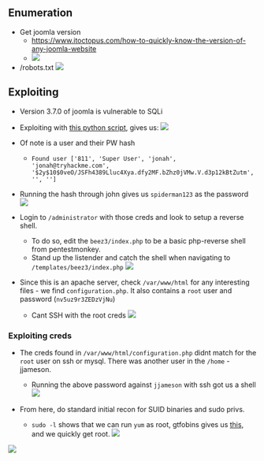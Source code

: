 ## Enumeration
* Get joomla version
	* https://www.itoctopus.com/how-to-quickly-know-the-version-of-any-joomla-website
	* ![](Pasted%20image%2020220111200947.png)
* /robots.txt
![](Pasted%20image%2020220111195609.png)




## Exploiting

* Version 3.7.0 of joomla is vulnerable to SQLi
* Exploiting with [this python script](https://github.com/stefanlucas/Exploit-Joomla), gives us:
![](Pasted%20image%2020220111204634.png)

* Of note is a user and their PW hash
	* `Found user ['811', 'Super User', 'jonah', 'jonah@tryhackme.com', '$2y$10$0veO/JSFh4389Lluc4Xya.dfy2MF.bZhz0jVMw.V.d3p12kBtZutm', '', '']`
* Running the hash through john gives us `spiderman123` as the password
![](Pasted%20image%2020220111205945.png)

* Login to `/administrator` with those creds and look to setup a reverse shell.
	* To do so, edit the `beez3/index.php` to be a basic php-reverse shell from pentestmonkey.
	* Stand up the listender and catch the shell when navigating to `/templates/beez3/index.php`
![](Pasted%20image%2020220111211302.png)

* Since this is an apache server, check `/var/www/html` for any interesting files - we find `configuration.php`. It also contains a `root` user and password (`nv5uz9r3ZEDzVjNu`)
	* Cant SSH with the root creds
![](Pasted%20image%2020220111211858.png)

### Exploiting creds

* The creds found in `/var/www/html/configuration.php` didnt match for the `root` user on ssh or mysql. There was another user in the `/home` - jjameson.
	* Running the above password against `jjameson` with ssh got us a shell
	![](Pasted%20image%2020220111212517.png)

* From here, do standard initial recon for SUID binaries and sudo privs.
	* `sudo -l` shows that we can run `yum` as root, gtfobins gives us [this](https://gtfobins.github.io/gtfobins/yum/), and we quickly get root.
	![](Pasted%20image%2020220111212806.png)

![](Pasted%20image%2020220111212849.png)